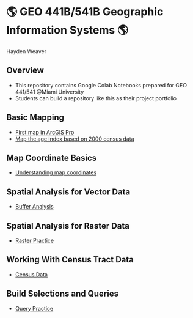 # :earth_americas: GEO 441B/541B Geographic Information Systems :earth_americas:

Hayden Weaver

## Overview
- This repository contains Google Colab Notebooks prepared for GEO 441/541 @Miami University
- Students can build a repository like this as their project portfolio

## Basic Mapping

- [First map in ArcGIS Pro](https://github.com/haydenweaver/gis-project-portfolio-geo441-541b/blob/main/basic-mapping/first-arcgis-mapping.ipynb)
- [Map the age index based on 2000 census data](https://github.com/haydenweaver/gis-project-portfolio-geo441-541b/blob/main/basic-mapping/age-index-mapping.ipynb)

## Map Coordinate Basics

- [Understanding map coordinates](https://github.com/haydenweaver/gis-project-portfolio-geo441-541b/blob/main/map-coordinate-basics/understanding-coordinates.ipynb)

## Spatial Analysis for Vector Data

- [Buffer Analysis](https://github.com/haydenweaver/gis-project-portfolio-geo441-541b/blob/main/spatial-analysis-vector/mapping-cholera-outbreaks-pumps-london.ipynb)

## Spatial Analysis for Raster Data
- [Raster Practice](https://github.com/haydenweaver/gis-project-portfolio-geo441-541b/blob/main/spatial-analysis-raster/raster-data-practice.ipynb)

## Working With Census Tract Data 
- [Census Data](https://github.com/haydenweaver/gis-project-portfolio-geo441-541b/blob/main/Census-data/census-track-mapping.ipynb)

## Build Selections and Queries 
- [Query Practice](https://github.com/haydenweaver/gis-project-portfolio-geo441-541b/blob/main/query-data/query-practice.ipynb)
